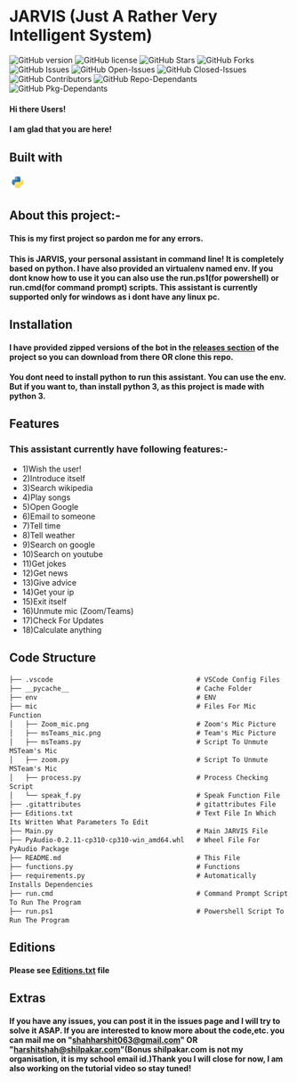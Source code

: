 # JARVIS (Just A Rather Very Intelligent System)
![GitHub version](https://badgen.net/github/release/Hashah2311/JARVIS?color=blue)
![GitHub license](https://badgen.net/github/license/Hashah2311/JARVIS?color=cyan)
![GitHub Stars](https://badgen.net/github/stars/Hashah2311/JARVIS?color=green)
![GitHub Forks](https://badgen.net/github/forks/Hashah2311/JARVIS?color=red)
![GitHub Issues](https://badgen.net/github/issues/Hashah2311/JARVIS?color=yellow)
![GitHub Open-Issues](https://badgen.net/github/open-issues/Hashah2311/JARVIS?color=orange)
![GitHub Closed-Issues](https://badgen.net/github/closed-issues/Hashah2311/JARVIS?color=pink)
![GitHub Contributors](https://badgen.net/github/contributors/Hashah2311/JARVIS?color=purple)
![GitHub Repo-Dependants](https://badgen.net/github/dependents-repo/Hashah2311/JARVIS?color=grey)
![GitHub Pkg-Dependants](https://badgen.net/github/dependents-pkg/Hashah2311/JARVIS?color=black)
#### Hi there Users!
#### I am glad that you are here!
## Built with

<code><img height="30" src="https://raw.githubusercontent.com/github/explore/80688e429a7d4ef2fca1e82350fe8e3517d3494d/topics/python/python.png"></code>

## About this project:-
#### This is my first project so pardon me for any errors.
#### This is JARVIS, your personal assistant in command line! It is completely based on python. I have also provided an virtualenv named env. If you dont know how to use it you can also use the run.ps1(for powershell) or run.cmd(for command prompt) scripts. This assistant is currently supported only for windows as i dont have any linux pc.
## Installation
#### I have provided zipped versions of the bot in the [releases section](https://github.com/Hashah2311/JARVIS/releases) of the project so you can download from there OR clone this repo.
#### You dont need to install python to run this assistant. You can use the env. But if you want to, than install python 3, as this project is made with python 3. 
## Features
### This assistant currently have following features:- 
 - 1)Wish the user! 
 - 2)Introduce itself 
 - 3)Search wikipedia 
 - 4)Play songs 
 - 5)Open Google 
 - 6)Email to someone
 - 7)Tell time 
 - 8)Tell weather 
 - 9)Search on google 
 - 10)Search on youtube 
 - 11)Get jokes 
 - 12)Get news 
 - 13)Give advice
 - 14)Get your ip
 - 15)Exit itself
 - 16)Unmute mic (Zoom/Teams)
 - 17)Check For Updates
 - 18)Calculate anything
## Code Structure


    ├── .vscode                                    # VSCode Config Files
    ├── __pycache__                                # Cache Folder
    ├── env                                        # ENV
    ├── mic                                        # Files For Mic Function
    │   ├── Zoom_mic.png                           # Zoom's Mic Picture
    │   ├── msTeams_mic.png                        # Team's Mic Picture
    │   ├── msTeams.py                             # Script To Unmute MSTeam's Mic
    │   ├── zoom.py                                # Script To Unmute MSTeam's Mic
    │   ├── process.py                             # Process Checking Script
    │   └── speak_f.py                             # Speak Function File
    ├── .gitattributes                             # gitattributes File
    ├── Editions.txt                               # Text File In Which Its Written What Parameters To Edit
    ├── Main.py                                    # Main JARVIS File
    ├── PyAudio-0.2.11-cp310-cp310-win_amd64.whl   # Wheel File For PyAudio Package
    ├── README.md                                  # This File
    ├── functions.py                               # Functions
    ├── requirements.py                            # Automatically Installs Dependencies
    ├── run.cmd                                    # Command Prompt Script To Run The Program
    ├── run.ps1                                    # Powershell Script To Run The Program

## Editions
#### Please see [Editions.txt](https://github.com/Hashah2311/JARVIS/blob/main/Editions.txt) file
## Extras
#### If you have any issues, you can post it in the issues page and I will try to solve it ASAP. If you are interested to know more about the code,etc. you can mail me on "shahharshit063@gmail.com" OR "harshitshah@shilpakar.com"(Bonus shilpakar.com is not my organisation, it is my school email id.)Thank you I will close for now, I am also working on the tutorial video so stay tuned!
